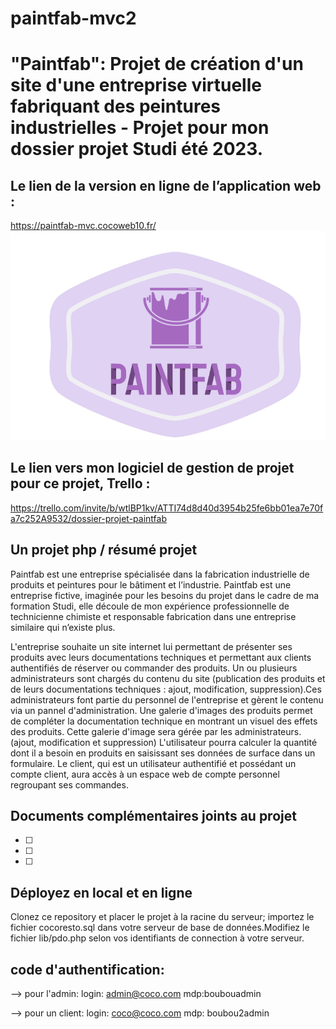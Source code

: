 # paintfab-mvc2
<h1>"Paintfab": Projet de création d'un site d'une entreprise virtuelle fabriquant des peintures industrielles - Projet pour mon dossier projet Studi été 2023.</h1>

## Le lien de la version en ligne de l’application web :
https://paintfab-mvc.cocoweb10.fr/
<br>
![Le logo](https://github.com/ChristelleCossard/paintfab-mvc2/blob/main/images/logo-paintfab.png)

## Le lien vers mon logiciel de gestion de projet pour ce projet, Trello :
https://trello.com/invite/b/wtlBP1kv/ATTI74d8d40d3954b25fe6bb01ea7e70fa7c252A9532/dossier-projet-paintfab


## Un projet php / résumé projet
<p>Paintfab est une entreprise  spécialisée dans la fabrication industrielle de produits et peintures pour le bâtiment et l’industrie.
Paintfab est une entreprise fictive, imaginée pour les besoins du projet dans le cadre de ma formation Studi, elle découle de mon expérience professionnelle de technicienne chimiste et responsable fabrication dans une entreprise similaire qui n’existe plus.</p>
<p>
L'entreprise souhaite un site internet lui permettant de présenter ses produits avec leurs documentations techniques et permettant aux clients authentifiés de réserver ou commander des produits.
Un ou plusieurs administrateurs sont chargés du contenu du site (publication des produits et de leurs documentations techniques : ajout, modification, suppression).Ces administrateurs font partie du personnel de l'entreprise et gèrent le contenu via un pannel d'administration.
Une galerie d'images des produits permet de compléter la documentation technique en montrant un visuel des effets des produits. Cette galerie d'image sera gérée par les administrateurs.(ajout, modification et suppression)
L'utilisateur pourra calculer la quantité dont il a besoin en produits en saisissant ses données de surface dans un formulaire.
Le client, qui est un utilisateur authentifié et possédant un compte client, aura accès à un espace web  de compte personnel regroupant ses commandes.
</p>

## Documents complémentaires joints au projet

+ [ ]

+ [ ]

+ [ ]





## Déployez en local et en ligne

Clonez ce repository et placer le projet à la racine du serveur; importez le fichier cocoresto.sql dans votre serveur de base de données.Modifiez le fichier lib/pdo.php selon vos identifiants de connection à votre serveur.

## code d'authentification:

--> pour l'admin:
login: admin@coco.com
mdp:boubouadmin

--> pour un client:
login: coco@coco.com
mdp: boubou2admin


